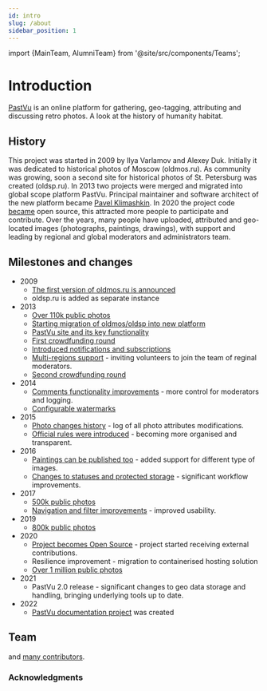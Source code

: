 ```yaml
---
id: intro
slug: /about
sidebar_position: 1
---
```


import {MainTeam, AlumniTeam} from '@site/src/components/Teams';

# Introduction

[PastVu](https://pastvu.com/) is an online platform for gathering, geo-tagging, attributing and discussing retro photos. A look at the history of humanity habitat.

## History

This project was started in 2009 by Ilya Varlamov and Alexey Duk. Initially it
was dedicated to historical photos of Moscow (oldmos.ru). As community was
growing, soon a second site for historical photos of St. Petersburg was
created (oldsp.ru). In 2013 two projects were merged and migrated into global
scope platform PastVu. Principal maintainer and software architect of the new
platform became [Pavel Klimashkin](https://github.com/klimashkin). In 2020 the
project code [became](https://pastvu.com/news/149) open source, this attracted more
people to participate and contribute. Over the years, many people have
uploaded, attributed and geo-located images (photographs, paintings,
drawings), with support and leading by regional and global moderators and
administrators team.

## Milestones and changes

* 2009
  * [The first version of oldmos.ru is announced](https://pastvu.com/news/2)
  * oldsp.ru is added as separate instance
* 2013
  * [Over 110k public photos](https://pastvu.com/news/77)
  * [Starting migration of oldmos/oldsp into new platform](https://pastvu.com/news/77)
  * [PastVu site and its key functionality](https://pastvu.com/news/82)
  * [First crowdfunding round](https://pastvu.com/news/86)
  * [Introduced notifications and subscriptions](https://pastvu.com/news/89)
  * [Multi-regions support](https://pastvu.com/news/97) - inviting volunteers to join the team of reginal moderators.
  * [Second crowdfunding round](https://pastvu.com/news/105)
* 2014
  * [Comments functionality improvements](https://pastvu.com/news/110) - more control for moderators and logging.
  * [Configurable watermarks](https://pastvu.com/news/120)
* 2015
  * [Photo changes history](https://pastvu.com/news/123) - log of all photo attributes modifications.
  * [Official rules were introduced](https://pastvu.com/news/130) - becoming more organised and transparent.
* 2016
  * [Paintings can be published too](https://pastvu.com/news/132) - added support for different type of images.
  * [Changes to statuses and protected storage](https://pastvu.com/news/133) - significant workflow improvements.
* 2017
  * [500k public photos](https://pastvu.com/news/135)
  * [Navigation and filter improvements](https://pastvu.com/news/134) - improved usability.
* 2019
  * [800k public photos](https://pastvu.com/news/135)
* 2020
  * [Project becomes Open Source](https://pastvu.com/news/149) - project started receiving external contributions.
  * Resilience improvement - migration to containerised hosting solution
  * [Over 1 million public photos](https://pastvu.com/news/153)
* 2021
  * PastVu 2.0 release - significant changes to geo data storage and handling, bringing underlying tools up to date.
* 2022
  * [PastVu documentation project](https://docs.pastvu.com/en/) was created

## Team

<MainTeam></MainTeam>

and [many contributors](https://github.com/PastVu/pastvu/graphs/contributors).

### Acknowledgments

<AlumniTeam></AlumniTeam>
